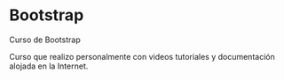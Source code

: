 # Bootstrap
Curso de Bootstrap 

Curso que realizo personalmente con videos tutoriales y documentación alojada en la Internet.
